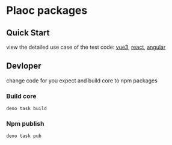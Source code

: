 # Plaoc packages

## Quick Start

 view the detailed use case of the test code:
 [vue3](https://github.com/BioforestChain/plaoc/tree/main/test/vue3),
 [react](https://github.com/BioforestChain/plaoc/tree/main/test/react),
 [angular](https://github.com/BioforestChain/plaoc/tree/main/test/angular)

## Devloper

change code for you expect and build core to npm packages

### Build core

```shell
deno task build
```

### Npm publish

```shell
deno task pub
```
